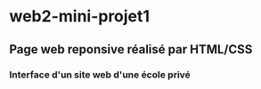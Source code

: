 # web2-mini-projet1
## Page web reponsive réalisé par HTML/CSS
### Interface d'un site web d'une école privé
